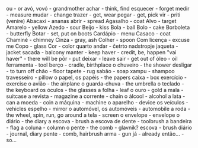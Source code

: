 ou - or
avó, vovó - grandmother
achar - think, find
esquecer - forget
medir - measure
mudar - change
trazer - get, wear
pegar - get, pick
vir - priti (venire)
Abacaxi - ananas
abrir - spread
Agasalho - coat
Alvo - target
Amarelo - yellow
Azedo - sour
Beijo - kiss
Bola - ball
Bolo - cake
Borboleta - butterfly
Botar - set, put on boots
Cardápio - menu
Casaco - coat
Chaminé - chimney
Cinza - gray, ash
Colher - spoon
Com licença - excuse me
Copo - glass
Cor - color
quarto andar - četrto nadstropje
jaqueta - jacket
sacada - balcony
manter - keep
haver - credit, be, happen
"vai haver" - there will be
pôr - put
deixar - leave
sair - get out of
óleo - oil
ferramenta - tool
berço - cradle, birthplace
o chuveiro - the shower
desligar - to turn off
chão - floor
tapete - rug
sabão - soap
xampu - shampoo
travesseiro - pillow
o papel, os papéis - the papers
caixa - box
exercício - exercise
o avião - the airplane
o guarda-chuva - the umbrella
o teclado - the keyboard
os óculos - the glasses
a folha - leaf
o ouro - gold
a mala - suitcase
a revista - magazine
a corrente - chain
o álcool - alcohol
a lata - can
a moeda - coin
a máquina - machine
o aparelho - device
os veículos - vehicles
espelho - mirror
o automóvel, os automóveis - automobile
a roda - the wheel,  spin, run, go around
a tela - screen
o envelope - envelope
o diário - the diary
a escova - brush
a escova de dente - toolbrush
a bandeira - flag
a coluna - column
o pente - the comb - glavnik?
escova - brush
diário - journal, diary
pente - comb, hairbrush
arma - gun
já - already
então... - so...
